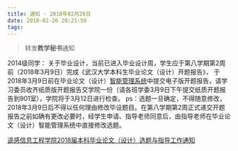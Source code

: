 ```yaml
---
title: 通知 - 2018年02月26日
date: 2018-02-26 20:21:59
tags:
---
```

> 转发**教学秘书**通知

2014级同学：
关于毕业设计，当前已进入毕业设计周，学生应于第八学期第2周前（2018年3月9日）完成《武汉大学本科生毕业论文（设计）开题报告》，
于2018年3月9日前在毕业论文（设计）[智能管理系统][smart-system]中提交电子版开题报告，请学习委员收齐纸质版开题报告交学院一份（请各班学委3月9日下午提交纸质开题报告到901室），学院将于3月12日进行检查。
ps：选题一旦确定，不得随意修改，2018年3月9日后不得以任何理由修改毕设题目。在第八学期第2周正式递交开题报告之前如确有更改必要时，经学生申请、指导老师同意后，由指导老师在毕业论文（设计）智能管理系统中直接修改选题。

[遥感信息工程学院2018届本科毕业论文（设计）选题与指导工作通知][rsgis-notify]


[smart-system]:http://210.42.121.231/bysj/Index.aspx?ReturnUrl=%2fbysj%2f
[rsgis-notify]:http://rsgis.whu.edu.cn/index.php?m=content&c=index&a=show&catid=143&id=6063